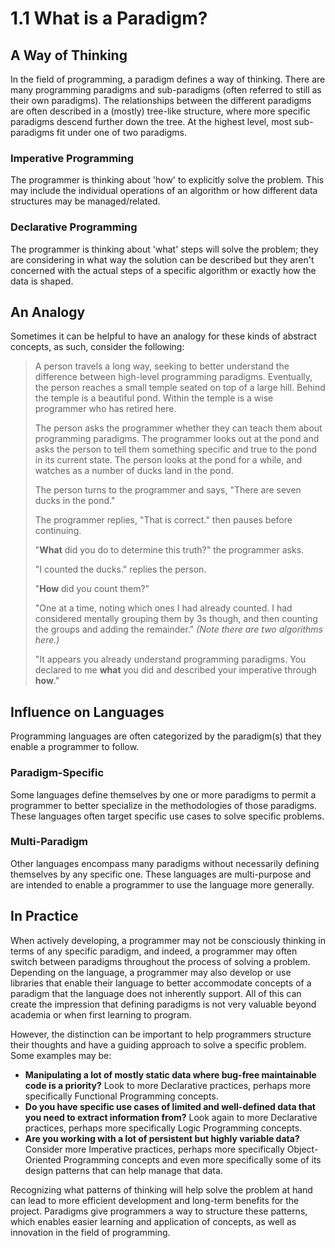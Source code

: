 # 1.1  What is a Paradigm?

## A Way of Thinking

In the field of programming, a paradigm defines a way of thinking. There are many programming paradigms and sub-paradigms (often referred to still as their own paradigms). The relationships between the different paradigms are often described in a (mostly) tree-like structure, where more specific paradigms descend further down the tree. At the highest level, most sub-paradigms fit under one of two paradigms.

### Imperative Programming

The programmer is thinking about 'how' to explicitly solve the problem. This may include the individual operations of an algorithm or how different data structures may be managed/related.

### Declarative Programming

The programmer is thinking about 'what' steps will solve the problem; they are considering in what way the solution can be described but they aren't concerned with the actual steps of a specific algorithm or exactly how the data is shaped.



## An Analogy

Sometimes it can be helpful to have an analogy for these kinds of abstract concepts, as such, consider the following:

> A person travels a long way, seeking to better understand the difference between high-level programming paradigms. Eventually, the person reaches a small temple seated on top of a large hill. Behind the temple is a beautiful pond. Within the temple is a wise programmer who has retired here.
>
> The person asks the programmer whether they can teach them about programming paradigms. The programmer looks out at the pond and asks the person to tell them something specific and true to the pond in its current state. The person looks at the pond for a while, and watches as a number of ducks land in the pond.
>
> The person turns to the programmer and says, "There are seven ducks in the pond."
>
> The programmer replies, "That is correct." then pauses before continuing.
>
> "**What** did you do to determine this truth?" the programmer asks.
>
> "I counted the ducks." replies the person.
>
> "**How** did you count them?"
>
> "One at a time, noting which ones I had already counted. I had considered mentally grouping them by 3s though, and then counting the groups and adding the remainder." _(Note there are two algorithms here.)_
>
> "It appears you already understand programming paradigms. You declared to me **what** you did and described your imperative through **how**."



## Influence on Languages

Programming languages are often categorized by the paradigm(s) that they enable a programmer to follow.

### Paradigm-Specific

Some languages define themselves by one or more paradigms to permit a programmer to better specialize in the methodologies of those paradigms. These languages often target specific use cases to solve specific problems.

### Multi-Paradigm

Other languages encompass many paradigms without necessarily defining themselves by any specific one. These languages are multi-purpose and are intended to enable a programmer to use the language more generally.



## In Practice

When actively developing, a programmer may not be consciously thinking in terms of any specific paradigm, and indeed, a programmer may often switch between paradigms throughout the process of solving a problem. Depending on the language, a programmer may also develop or use libraries that enable their language to better accommodate concepts of a paradigm that the language does not inherently support. All of this can create the impression that defining paradigms is not very valuable beyond academia or when first learning to program.

However, the distinction can be important to help programmers structure their thoughts and have a guiding approach to solve a specific problem. Some examples may be:

* **Manipulating a lot of mostly static data where bug-free maintainable code is a priority?** Look to more Declarative practices, perhaps more specifically Functional Programming concepts.
* **Do you have specific use cases of limited and well-defined data that you need to extract information from?** Look again to more Declarative practices, perhaps more specifically Logic Programming concepts.
* **Are you working with a lot of persistent but highly variable data?** Consider more Imperative practices, perhaps more specifically Object-Oriented Programming concepts and even more specifically some of its design patterns that can help manage that data.

Recognizing what patterns of thinking will help solve the problem at hand can lead to more efficient development and long-term benefits for the project. Paradigms give programmers a way to structure these patterns, which enables easier learning and application of concepts, as well as innovation in the field of programming.
